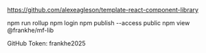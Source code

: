 https://github.com/alexeagleson/template-react-component-library

npm run rollup
npm login
npm publish --access public
npm view @frankhe/mf-lib

GitHub Token:
frankhe2025


